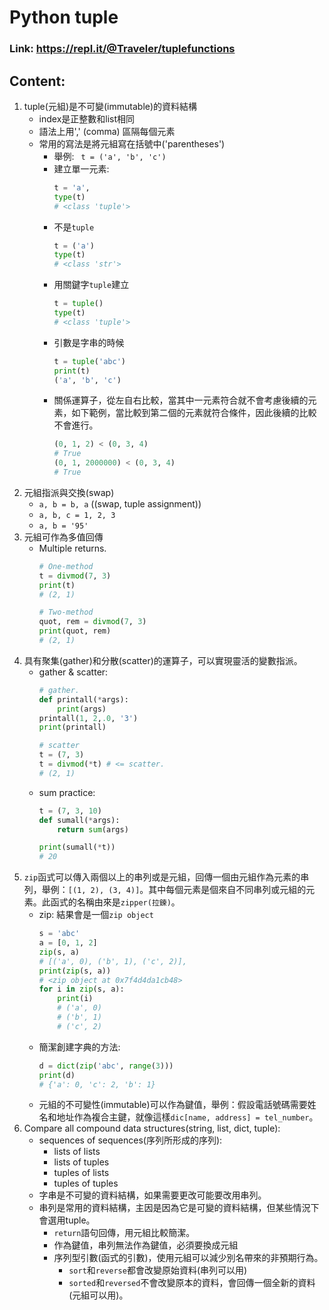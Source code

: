 # Python tuple
### Link: https://repl.it/@Traveler/tuplefunctions

## Content:
1. tuple(元組)是不可變(immutable)的資料結構
    * index是正整數和list相同
    * 語法上用',' (comma) 區隔每個元素
    * 常用的寫法是將元組寫在括號中('parentheses')
        - 舉例: ` t = ('a', 'b', 'c')`
        - 建立單一元素:
            ```python
            t = 'a',
            type(t)
            # <class 'tuple'>
            ```
        - 不是`tuple`
            ```python
            t = ('a')
            type(t)
            # <class 'str'>
            ```
        - 用關鍵字`tuple`建立
            ```python
            t = tuple()
            type(t)
            # <class 'tuple'>
            ```
        - 引數是字串的時候
            ```python
            t = tuple('abc')
            print(t)
            ('a', 'b', 'c')
            ```
        - 關係運算子，從左自右比較，當其中一元素符合就不會考慮後續的元素，如下範例，當比較到第二個的元素就符合條件，因此後續的比較不會進行。
            ```python
            (0, 1, 2) < (0, 3, 4)
            # True
            (0, 1, 2000000) < (0, 3, 4)
            # True
            ```
2. 元組指派與交換(swap)
    - `a, b = b, a` ((swap, tuple assignment))
    - `a, b, c = 1, 2, 3`
    - `a, b = '95'`
3. 元組可作為多值回傳
    - Multiple returns.
        ```python
        # One-method
        t = divmod(7, 3)
        print(t)
        # (2, 1)

        # Two-method
        quot, rem = divmod(7, 3)
        print(quot, rem)
        # (2, 1)
        ```
3. 具有聚集(gather)和分散(scatter)的運算子，可以實現靈活的變數指派。
    - gather & scatter:
        ```python
        # gather.
        def printall(*args):
            print(args)
        printall(1, 2,.0, '3')
        print(printall)

        # scatter
        t = (7, 3)
        t = divmod(*t) # <= scatter.
        # (2, 1)
        ```
    - sum practice:
        ```python
        t = (7, 3, 10)
        def sumall(*args):
            return sum(args)

        print(sumall(*t))
        # 20
        ```
4. `zip`函式可以傳入兩個以上的串列或是元組，回傳一個由元組作為元素的串列，舉例：`[(1, 2), (3, 4)]`。其中每個元素是個來自不同串列或元組的元素。此函式的名稱由來是`zipper(拉鍊)`。
    - zip: 結果會是一個`zip object`
        ```python
        s = 'abc'
        a = [0, 1, 2]
        zip(s, a)
        # [('a', 0), ('b', 1), ('c', 2)],
        print(zip(s, a))
        # <zip object at 0x7f4d4da1cb48>
        for i in zip(s, a):
            print(i)
            # ('a', 0)
            # ('b', 1)
            # ('c', 2)
        ```
    - 簡潔創建字典的方法:
        ```python
        d = dict(zip('abc', range(3)))
        print(d)
        # {'a': 0, 'c': 2, 'b': 1}
        ```
    - 元組的不可變性(immutable)可以作為鍵值，舉例：假設電話號碼需要姓名和地址作為複合主鍵，就像這樣`dic[name, address] = tel_number`。
5. Compare all compound data structures(string, list, dict, tuple):
    * sequences of sequences(序列所形成的序列):
        - lists of lists
        - lists of tuples
        - tuples of lists
        - tuples of tuples
    * 字串是不可變的資料結構，如果需要更改可能要改用串列。
    * 串列是常用的資料結構，主因是因為它是可變的資料結構，但某些情況下會選用tuple。
        - `return`語句回傳，用元組比較簡潔。
        - 作為鍵值，串列無法作為鍵值，必須要換成元組
        - 序列型引數(函式的引數)，使用元組可以減少別名帶來的非預期行為。
            - `sort`和`reverse`都會改變原始資料(串列可以用)
            - `sorted`和`reversed`不會改變原本的資料，會回傳一個全新的資料(元組可以用)。


